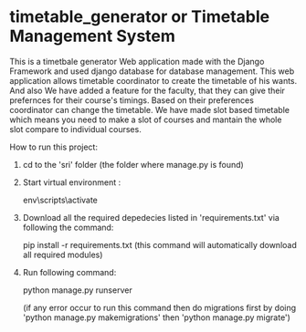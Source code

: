 # timetable_generator or Timetable Management System 

This is a timetbale generator Web application made with the Django Framework and used django database for database management.
This web application allows timetable coordinator to create the timetable of his wants.
And also We have added a feature for the faculty, that they can give their prefernces for their course's timings.
Based on their preferences coordinator can change the timetable.
We have made slot based timetable which means you need to make a slot of courses and mantain the whole slot compare to individual courses.

How to run this project:

 1. cd to the 'sri' folder (the folder where manage.py is found)
 
 3. Start virtual environment : 

	env\scripts\activate 
 
 3. Download all the required depedecies listed in 'requirements.txt' via following the command:
	
	pip install -r requirements.txt	(this command will automatically download all required modules)
	
 4. Run following command:
	
	python manage.py runserver 
 	
	(if any error occur to run this command then do migrations first by doing 'python manage.py makemigrations' then 'python manage.py migrate')
